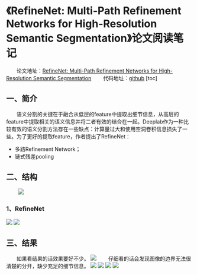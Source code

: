 # 《RefineNet: Multi-Path Refinement Networks for High-Resolution Semantic Segmentation》论文阅读笔记
&emsp;&emsp;论文地址：[RefineNet: Multi-Path Refinement Networks for High-Resolution Semantic Segmentation](https://arxiv.org/pdf/1611.06612.pdf)
&emsp;&emsp;代码地址：[github](https://github.com/guosheng/refinenet)
[toc]

## 一、简介
&emsp;&emsp;语义分割的关键在于融合从低层的feature中提取出细节信息，从高层的feature中提取相关的语义信息并将二者有效的结合在一起。Deeplab作为一种比较有效的语义分割方法存在一些缺点：计算量过大和使用空洞卷积信息损失了一些。为了更好的提取feature，作者提出了RefineNet：
- 多路Refinement Network；
- 链式残差pooling

## 二、结构
&emsp;&emsp;
![](imgs/refinenet.png)
### 1、RefineNet
![](imgs/details.png)
![](imgs/var.png)

## 三、结果
&emsp;&emsp;如果看结果的话效果要好不少。
![](imgs/res_com.png)
&emsp;&emsp;仔细看的话会发现图像的边界无法很清楚的分开，缺少充足的细节信息。
![](imgs/img.png)
![](imgs/img_1.png)
![](imgs/img3.png)
![](imgs/var.png)